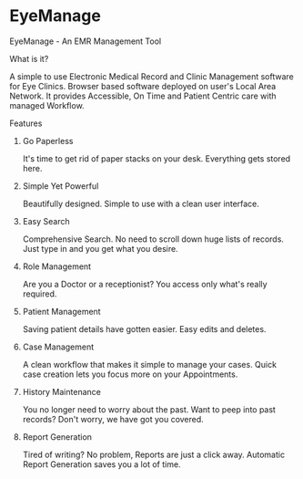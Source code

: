 # EyeManage
EyeManage - An EMR Management Tool

What is it?

  A simple to use Electronic Medical Record and Clinic Management software for Eye Clinics.
  Browser based software deployed on user's Local Area Network.
  It provides Accessible, On Time and Patient Centric care with managed Workflow.
  
Features
  1. Go Paperless
	
      It's time to get rid of paper stacks on your desk. Everything gets stored here.
     
  2. Simple Yet Powerful
	
      Beautifully designed. Simple to use with a clean user interface.
     
  3. Easy Search
	
      Comprehensive Search. No need to scroll down huge lists of records.
      Just type in and you get what you desire.
      
  4. Role Management
	
      Are you a Doctor or a receptionist? You access only what's really required.
      
  5. Patient Management
	
      Saving patient details have gotten easier. Easy edits and deletes.
      
  6. Case Management
	
      A clean workflow that makes it simple to manage your cases.
      Quick case creation lets you focus more on your Appointments.
      
  7. History Maintenance
	
      You no longer need to worry about the past.
      Want to peep into past records? Don't worry, we have got you covered.
      
  8. Report Generation
	
      Tired of writing? No problem, Reports are just a click away. 
      Automatic Report Generation saves you a lot of time.
 
